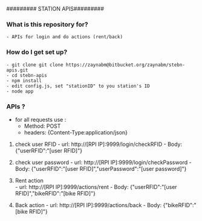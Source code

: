 ######### STATION APIS#########

### What is this repository for? ###
	- APIs for login and do actions (rent/back)

### How do I get set up? ###
	- git clone git clone https://zaynabm@bitbucket.org/zaynabm/stebn-apis.git
	- cd stebn-apis
	- npm install
	- edit config.js, set "stationID" to you station's ID 
	- node app
	
### APIs ? ###
- for all requests use :
	- Method: POST
	- headers: {Content-Type:application/json} 

1) check user RFID
		- url: http://[RPI IP]:9999/login/checkRFID
		- Body: {"userRFID":"[user RFID]"}
		
2) check user password 
		- url: http://[RPI IP]:9999/login/checkPassword
		- Body: {"userRFID":"[user RFID]","userPassword":"[user password]"}
		
3) Rent action   
		- url: http://[RPI IP]:9999/actions/rent
		- Body: {"userRFID":"[user RFID]","bikeRFID":"[bike RFID]"}
		
4) Back action 
		- url: http://[RPI IP]:9999/actions/back
		- Body: {"bikeRFID":"[bike RFID]"}
		